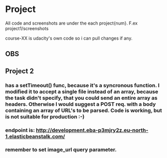 # Project

All code and screenshots are under the each project{num}. F.ex project1/screenshots

course-XX is udacity's own code so i can pull changes if any.

## OBS

## Project 2

### has a setTimeout() func, because it's a syncronous function. I modified it to accept a single file instead of an array, because the task didn't specify, that you could send an entire array as headers. Otherwise I would suggest a POST req. with a body containing an array of URL's to be parsed. Code is working, but is not suitable for production :-)

### endpoint is: http://development.eba-p3mjry2z.eu-north-1.elasticbeanstalk.com/

### remember to set image_url query parameter.
